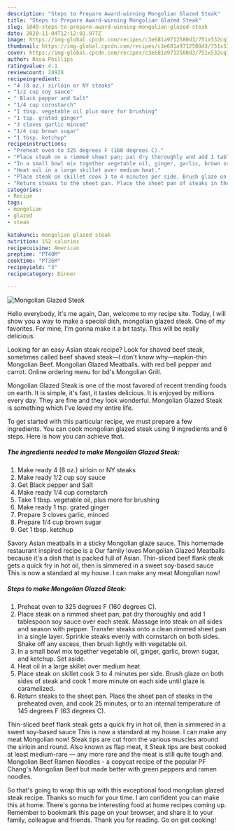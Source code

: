 ```yaml
---
description: "Steps to Prepare Award-winning Mongolian Glazed Steak"
title: "Steps to Prepare Award-winning Mongolian Glazed Steak"
slug: 1048-steps-to-prepare-award-winning-mongolian-glazed-steak
date: 2020-11-04T12:12:01.977Z
image: https://img-global.cpcdn.com/recipes/c3e681a9712580d3/751x532cq70/mongolian-glazed-steak-recipe-main-photo.jpg
thumbnail: https://img-global.cpcdn.com/recipes/c3e681a9712580d3/751x532cq70/mongolian-glazed-steak-recipe-main-photo.jpg
cover: https://img-global.cpcdn.com/recipes/c3e681a9712580d3/751x532cq70/mongolian-glazed-steak-recipe-main-photo.jpg
author: Rosa Phillips
ratingvalue: 4.1
reviewcount: 28928
recipeingredient:
- "4 (8 oz.) sirloin or NY steaks"
- "1/2 cup soy sauce"
- " Black pepper and Salt"
- "1/4 cup cornstarch"
- "1 tbsp. vegetable oil plus more for brushing"
- "1 tsp. grated ginger"
- "3 cloves garlic minced"
- "1/4 cup brown sugar"
- "1 tbsp. ketchup"
recipeinstructions:
- "Preheat oven to 325 degrees F (160 degrees C)."
- "Place steak on a rimmed sheet pan; pat dry thoroughly and add 1 tablespoon soy sauce over each steak. Massage into steak on all sides and season with pepper. Transfer steaks onto a clean rimmed sheet pan in a single layer. Sprinkle steaks evenly with cornstarch on both sides. Shake off any excess, then brush lightly with vegetable oil."
- "In a small bowl mix together vegetable oil, ginger, garlic, brown sugar, and ketchup. Set aside."
- "Heat oil in a large skillet over medium heat."
- "Place steak on skillet cook 3 to 4 minutes per side. Brush glaze on both sides of steak and cook 1 more minute on each side until glaze is caramelized."
- "Return steaks to the sheet pan. Place the sheet pan of steaks in the preheated oven, and cook 25 minutes, or to an internal temperature of 145 degrees F (63 degrees C)."
categories:
- Recipe
tags:
- mongolian
- glazed
- steak

katakunci: mongolian glazed steak 
nutrition: 152 calories
recipecuisine: American
preptime: "PT40M"
cooktime: "PT36M"
recipeyield: "3"
recipecategory: Dinner

---
```



![Mongolian Glazed Steak](https://img-global.cpcdn.com/recipes/c3e681a9712580d3/751x532cq70/mongolian-glazed-steak-recipe-main-photo.jpg)

Hello everybody, it's me again, Dan, welcome to my recipe site. Today, I will show you a way to make a special dish, mongolian glazed steak. One of my favorites. For mine, I'm gonna make it a bit tasty. This will be really delicious.

Looking for an easy Asian steak recipe? Look for shaved beef steak, sometimes called beef shaved steak—I don&#39;t know why—napkin-thin Mongolian Beef. Mongolian Glazed Meatballs. with red bell pepper and carrot. Online ordering menu for bd&#39;s Mongolian Grill.

Mongolian Glazed Steak is one of the most favored of recent trending foods on earth. It is simple, it's fast, it tastes delicious. It is enjoyed by millions every day. They are fine and they look wonderful. Mongolian Glazed Steak is something which I've loved my entire life.


To get started with this particular recipe, we must prepare a few ingredients. You can cook mongolian glazed steak using 9 ingredients and 6 steps. Here is how you can achieve that.

<!--inarticleads1-->

##### The ingredients needed to make Mongolian Glazed Steak:

1. Make ready 4 (8 oz.) sirloin or NY steaks
1. Make ready 1/2 cup soy sauce
1. Get  Black pepper and Salt
1. Make ready 1/4 cup cornstarch
1. Take 1 tbsp. vegetable oil, plus more for brushing
1. Make ready 1 tsp. grated ginger
1. Prepare 3 cloves garlic, minced
1. Prepare 1/4 cup brown sugar
1. Get 1 tbsp. ketchup


Savory Asian meatballs in a sticky Mongolian glaze sauce. This homemade restaurant inspired recipe is a Our family loves Mongolian Glazed Meatballs because it&#39;s a dish that is packed full of Asian. Thin-sliced beef flank steak gets a quick fry in hot oil, then is simmered in a sweet soy-based sauce This is now a standard at my house. I can make any meat Mongolian now! 

<!--inarticleads2-->

##### Steps to make Mongolian Glazed Steak:

1. Preheat oven to 325 degrees F (160 degrees C).
1. Place steak on a rimmed sheet pan; pat dry thoroughly and add 1 tablespoon soy sauce over each steak. Massage into steak on all sides and season with pepper. Transfer steaks onto a clean rimmed sheet pan in a single layer. Sprinkle steaks evenly with cornstarch on both sides. Shake off any excess, then brush lightly with vegetable oil.
1. In a small bowl mix together vegetable oil, ginger, garlic, brown sugar, and ketchup. Set aside.
1. Heat oil in a large skillet over medium heat.
1. Place steak on skillet cook 3 to 4 minutes per side. Brush glaze on both sides of steak and cook 1 more minute on each side until glaze is caramelized.
1. Return steaks to the sheet pan. Place the sheet pan of steaks in the preheated oven, and cook 25 minutes, or to an internal temperature of 145 degrees F (63 degrees C).


Thin-sliced beef flank steak gets a quick fry in hot oil, then is simmered in a sweet soy-based sauce This is now a standard at my house. I can make any meat Mongolian now! Steak tips are cut from the various muscles around the sirloin and round. Also known as flap meat, it Steak tips are best cooked at least medium-rare — any more rare and the meat is still quite tough and. Mongolian Beef Ramen Noodles - a copycat recipe of the popular PF Chang&#39;s Mongolian Beef but made better with green peppers and ramen noodles. 

So that's going to wrap this up with this exceptional food mongolian glazed steak recipe. Thanks so much for your time. I am confident you can make this at home. There's gonna be interesting food at home recipes coming up. Remember to bookmark this page on your browser, and share it to your family, colleague and friends. Thank you for reading. Go on get cooking!
